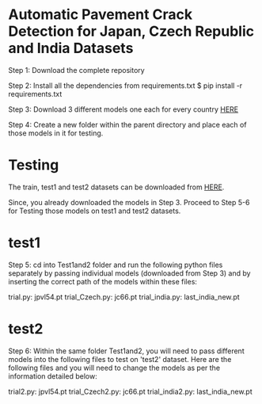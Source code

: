 # Automatic Pavement Crack Detection for Japan, Czech Republic and India Datasets

Step 1: Download the complete repository 

Step 2: Install all the dependencies from requirements.txt
$ pip install -r requirements.txt

Step 3: Download 3 different models one each for every country [HERE](https://drive.google.com/drive/folders/1__WPNp2PFkZf0pbGwnCValb58Mc4DKYD)

Step 4: Create a new folder within the parent directory and place each of those models in it for testing.

# Testing

The train, test1 and test2 datasets can be downloaded from [HERE](https://github.com/sekilab/RoadDamageDetector).

Since, you already downloaded the models in Step 3. Proceed to Step 5-6 for Testing those models on test1 and test2 datasets.

# test1

Step 5: cd into Test1and2 folder and run the following python files separately by passing individual models (downloaded from Step 3) and by inserting the correct path of the models within these files:

trial.py: jpvl54.pt
trial_Czech.py:  jc66.pt
trial_india.py: last_india_new.pt

# test2

Step 6: Within the same folder Test1and2, you will need to pass different models into the following files to test on 'test2' dataset. Here are the following files and you will need to change the models as per the information detailed below:

trial2.py: jpvl54.pt
trial_Czech2.py:  jc66.pt
trial_india2.py: last_india_new.pt


